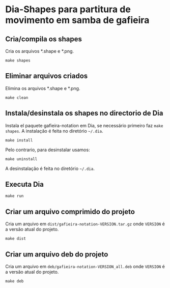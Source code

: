 # Dia-Shapes para partitura de movimento em samba de gafieira

## Cria/compila os shapes
Cria os arquivos *.shape e *.png. 

	make shapes

## Eliminar arquivos criados
Elimina os arquivos *.shape e *.png.

	make clean

## Instala/desinstala os shapes no directorio de Dia 
Instala el paquete gafieira-notation em Dia, se necessário primeiro faz `make shapes`.
A instalação é feita no diretório `~/.dia`.

	make install

Pelo contrario, para desinstalar usamos:

    make uninstall

A desinstalação é feita no diretório `~/.dia`.

## Executa Dia

	make run

## Criar um arquivo comprimido do projeto
Cria um arquivo em `dist/gafieira-notation-VERSION.tar.gz` onde `VERSION` é a versão atual do projeto.

	make dist

## Criar um arquivo deb do projeto
Cria um arquivo em `deb/gafieira-notation-VERSION_all.deb` onde `VERSION` é a versão atual do projeto.

	make deb



